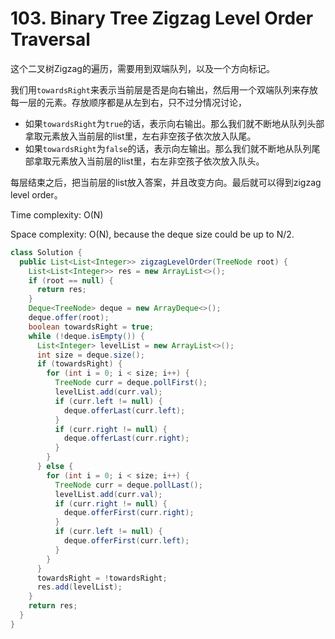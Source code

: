 # 103. Binary Tree Zigzag Level Order Traversal

这个二叉树Zigzag的遍历，需要用到双端队列，以及一个方向标记。

我们用`towardsRight`来表示当前层是否是向右输出，然后用一个双端队列来存放每一层的元素。存放顺序都是从左到右，只不过分情况讨论，
+ 如果`towardsRight`为`true`的话，表示向右输出。那么我们就不断地从队列头部拿取元素放入当前层的list里，左右非空孩子依次放入队尾。
+ 如果`towardsRight`为`false`的话，表示向左输出。那么我们就不断地从队列尾部拿取元素放入当前层的list里，右左非空孩子依次放入队头。

每层结束之后，把当前层的list放入答案，并且改变方向。最后就可以得到zigzag level order。

Time complexity: O(N)

Space complexity: O(N), because the deque size could be up to N/2.

```java
class Solution {
  public List<List<Integer>> zigzagLevelOrder(TreeNode root) {
    List<List<Integer>> res = new ArrayList<>();
    if (root == null) {
      return res;
    }
    Deque<TreeNode> deque = new ArrayDeque<>();
    deque.offer(root);
    boolean towardsRight = true;
    while (!deque.isEmpty()) {
      List<Integer> levelList = new ArrayList<>();
      int size = deque.size();
      if (towardsRight) {
        for (int i = 0; i < size; i++) {
          TreeNode curr = deque.pollFirst();
          levelList.add(curr.val);
          if (curr.left != null) {
            deque.offerLast(curr.left);
          }
          if (curr.right != null) {
            deque.offerLast(curr.right);
          }
        }
      } else {
        for (int i = 0; i < size; i++) {
          TreeNode curr = deque.pollLast();
          levelList.add(curr.val);
          if (curr.right != null) {
            deque.offerFirst(curr.right);
          }
          if (curr.left != null) {
            deque.offerFirst(curr.left);
          }
        }
      }
      towardsRight = !towardsRight;
      res.add(levelList);
    }
    return res;
  }
}
```